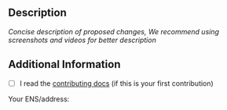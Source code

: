 ## Description

_Concise description of proposed changes, We recommend using screenshots and videos for better description_

## Additional Information

- [ ] I read the [contributing docs](/scaffold-eth/scaffold-eth-2/blob/main/CONTRIBUTING.md) (if this is your first contribution)

Your ENS/address:
